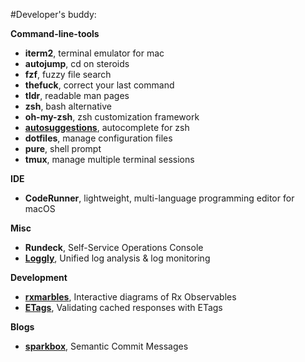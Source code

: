 #Developer's buddy: 

**Command-line-tools**

- **iterm2**, terminal emulator for mac
- **autojump**, cd on steroids
- **fzf**, fuzzy file search
- **thefuck**, correct your last command
- **tldr**, readable man pages
- **zsh**, bash alternative
- **oh-my-zsh**, zsh customization framework
- [**autosuggestions**](https://github.com/zsh-users/zsh-autosuggestions), autocomplete for zsh
- **dotfiles**, manage configuration files
- **pure**, shell prompt
- **tmux**, manage multiple terminal sessions

**IDE**

- **CodeRunner**, lightweight, multi-language programming editor for macOS

**Misc**

- **Rundeck**, Self-Service Operations Console
- [**Loggly**](https://www.loggly.com/), Unified log analysis & log monitoring

**Development**

- [**rxmarbles**](https://rxmarbles.com/), Interactive diagrams of Rx Observables
- [**ETags**](https://developers.google.com/web/fundamentals/performance/optimizing-content-efficiency/http-caching), Validating cached responses with ETags

**Blogs**

- [**sparkbox**](https://seesparkbox.com/foundry/semantic_commit_messages), Semantic Commit Messages
